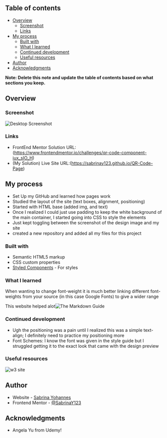 ## Table of contents

- [Overview](#overview)
  - [Screenshot](#screenshot)
  - [Links](#links)
- [My process](#my-process)
  - [Built with](#built-with)
  - [What I learned](#what-i-learned)
  - [Continued development](#continued-development)
  - [Useful resources](#useful-resources)
- [Author](#author)
- [Acknowledgments](#acknowledgments)

**Note: Delete this note and update the table of contents based on what sections you keep.**

## Overview

### Screenshot

![Desktop Screenshot](./images/QR-Code-Project-Desktop-Screenshot.png)

### Links

- FrontEnd Mentor Solution URL:(https://www.frontendmentor.io/challenges/qr-code-component-iux_sIO_H)
- (My Solution) Live Site URL:(https://sabrinay123.github.io/QR-Code-Page)

## My process

- Set Up my GitHub and learned how pages work
- Studied the layout of the site (text boxes, alignment, positioning)
- Started with HTML base (added img, and text)
- Once I realized I could just use padding to keep the white background of the main container, I started going into CSS to style the elements
- Just kept toggling between the screenshot of the design image and my site
- created a new repository and added all my files for this project

### Built with

- Semantic HTML5 markup
- CSS custom properties
- [Styled Components](https://styled-components.com/) - For styles

### What I learned

When wanting to change font-weight it is much better linking different font-weights from your source (in this case Google Fonts) to give a wider range

This website helped alot![The Markdown Guide](https://www.markdownguide.org/)


### Continued development

- Ugh the positioning was a pain until I realized this was a simple text-align; I definitely need to practice my positioning more
- Font Schemes: I know the font was given in the style guide but I struggled getting it to the exact look that came with the design preview

### Useful resources

![w3 site](https://www.w3schools.com/) 

## Author

- Website - [Sabrina Yohannes](Personal-Site.sabrinay123.github.io)
- Frontend Mentor - [@SabrinaY123](https://www.frontendmentor.io/profile/SabrinaY123)

## Acknowledgments

- Angela Yu from Udemy! 

